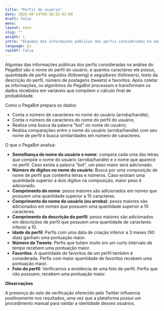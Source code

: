 ```yaml
---
title: "Perfil de usuário"
date: 2020-08-14T00:38:52-03:00
draft: false
menu:
layout: none
slug: ""
weight: 1
intro: "Algumas das informações públicas dos perfis consideradas na análise do PegaBot são o nome do perfil do usuário, e quantos caracteres ele possui, quantidade de perfis seguidos (following) e seguidores (followers), texto da descrição do perfil, número de postagens (tweets) e favoritos."
language: pt
rootOf: false
---
```

Algumas das informações públicas dos perfis consideradas na análise do PegaBot são o nome do perfil do usuário, e quantos caracteres ele possui, quantidade de perfis seguidos (following) e seguidores (followers), texto da descrição do perfil, número de postagens (tweets) e favoritos.
Após coletar as informações, os algoritmos do PegaBot processam e transformam  os dados recebidos em variáveis que compõem o cálculo final de probabilidade.

Como o PegaBot prepara os dados:

- Conta o número de caracteres no nome do usuário (arroba/handle);
- Conta o número de caracteres do nome do perfil do usuário;
- Realiza uma busca da palavra "bot" no nome do usuário;
- Realiza comparações entre o nome do usuário (arroba/handle) com seu nome de perfil e busca similaridades em número de caracteres.

O que o PegaBot analisa:

- **Semelhança de nome do usuário e nome**: compara cada uma das letras que compõe o nome do usuário (arroba/handle) e o nome que aparece no perfil. Caso exista a palavra "bot", um peso maior será adicionado.
- **Número de dígitos no nome do usuário**: Busca por uma composição de nome de perfil que contenha letras e números. Caso existam uma quantidade superior a dois dígitos na composição, maior peso é adicionado.
- **Comprimento do nome**: pesos maiores são adicionados em nomes que possuem uma quantidade superior a 15 caracteres.
- **Comprimento do nome  do usuário (ou arroba)**: pesos maiores são adicionados em nomes que possuem uma quantidade superior a 10 caracteres.
- **Comprimento da descrição do perfil**: pesos maiores são adicionados em descrições de perfil que possuem uma quantidade de caracteres inferior a 10.
- **Idade do perfil**: Perfis com uma data de criação inferior a 3 meses (90 dias) ganham uma pontuação maior.
- **Número de Tweets**: Perfis que tuitam muito em um curto intervalo de tempo recebem uma pontuação maior.
- **Favoritos**: A quantidade de favoritos de um perfil também é considerada. Perfis com maior quantidade de favoritos recebem uma pontuação maior.
- **Foto do perfil**: Verificamos a existência de uma foto de perfil. Perfis que não possuem, recebem uma pontuação maior.

**Observações**

A presença do selo de verificação oferecido pelo Twitter influencia positivamente nos resultados, uma vez que a plataforma possui um procedimento manual para validar a identidade desses usuários.
